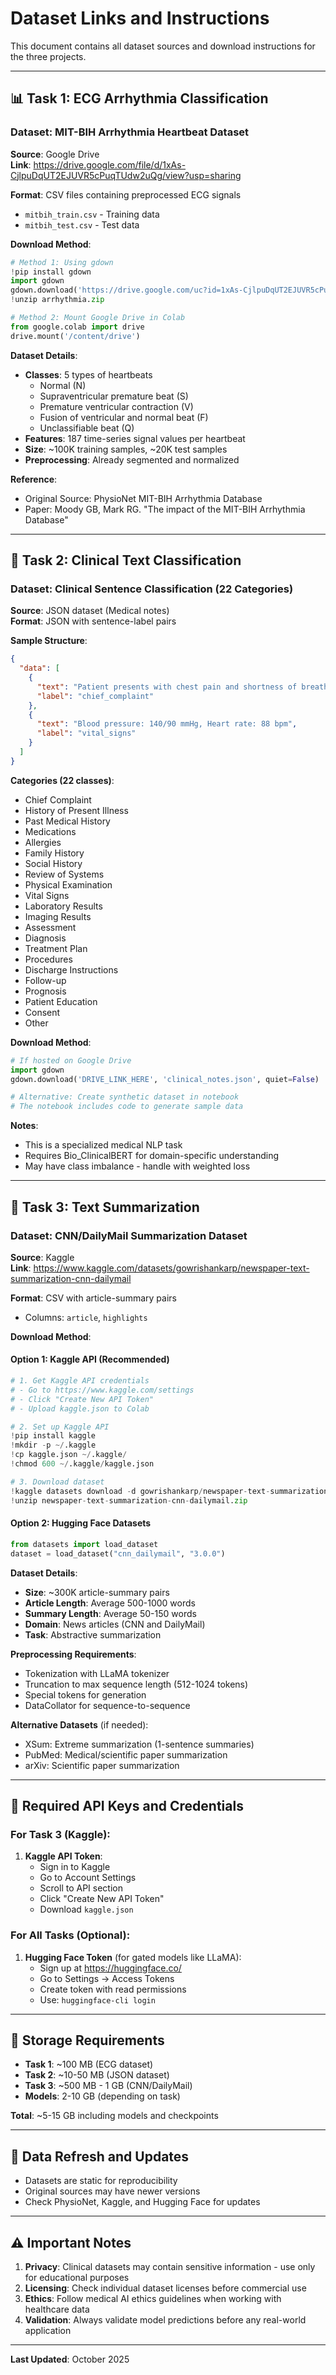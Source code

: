 # Dataset Links and Instructions

This document contains all dataset sources and download instructions for the three projects.

---

## 📊 Task 1: ECG Arrhythmia Classification

### Dataset: MIT-BIH Arrhythmia Heartbeat Dataset

**Source**: Google Drive  
**Link**: https://drive.google.com/file/d/1xAs-CjlpuDqUT2EJUVR5cPuqTUdw2uQg/view?usp=sharing

**Format**: CSV files containing preprocessed ECG signals
- `mitbih_train.csv` - Training data
- `mitbih_test.csv` - Test data

**Download Method**:
```python
# Method 1: Using gdown
!pip install gdown
import gdown
gdown.download('https://drive.google.com/uc?id=1xAs-CjlpuDqUT2EJUVR5cPuqTUdw2uQg', 'arrhythmia.zip', quiet=False)
!unzip arrhythmia.zip

# Method 2: Mount Google Drive in Colab
from google.colab import drive
drive.mount('/content/drive')
```

**Dataset Details**:
- **Classes**: 5 types of heartbeats
  - Normal (N)
  - Supraventricular premature beat (S)
  - Premature ventricular contraction (V)
  - Fusion of ventricular and normal beat (F)
  - Unclassifiable beat (Q)
- **Features**: 187 time-series signal values per heartbeat
- **Size**: ~100K training samples, ~20K test samples
- **Preprocessing**: Already segmented and normalized

**Reference**:
- Original Source: PhysioNet MIT-BIH Arrhythmia Database
- Paper: Moody GB, Mark RG. "The impact of the MIT-BIH Arrhythmia Database"

---

## 📄 Task 2: Clinical Text Classification

### Dataset: Clinical Sentence Classification (22 Categories)

**Source**: JSON dataset (Medical notes)  
**Format**: JSON with sentence-label pairs

**Sample Structure**:
```json
{
  "data": [
    {
      "text": "Patient presents with chest pain and shortness of breath.",
      "label": "chief_complaint"
    },
    {
      "text": "Blood pressure: 140/90 mmHg, Heart rate: 88 bpm",
      "label": "vital_signs"
    }
  ]
}
```

**Categories (22 classes)**:
- Chief Complaint
- History of Present Illness
- Past Medical History
- Medications
- Allergies
- Family History
- Social History
- Review of Systems
- Physical Examination
- Vital Signs
- Laboratory Results
- Imaging Results
- Assessment
- Diagnosis
- Treatment Plan
- Procedures
- Discharge Instructions
- Follow-up
- Prognosis
- Patient Education
- Consent
- Other

**Download Method**:
```python
# If hosted on Google Drive
import gdown
gdown.download('DRIVE_LINK_HERE', 'clinical_notes.json', quiet=False)

# Alternative: Create synthetic dataset in notebook
# The notebook includes code to generate sample data
```

**Notes**:
- This is a specialized medical NLP task
- Requires Bio_ClinicalBERT for domain-specific understanding
- May have class imbalance - handle with weighted loss

---

## 📰 Task 3: Text Summarization

### Dataset: CNN/DailyMail Summarization Dataset

**Source**: Kaggle  
**Link**: https://www.kaggle.com/datasets/gowrishankarp/newspaper-text-summarization-cnn-dailymail

**Format**: CSV with article-summary pairs
- Columns: `article`, `highlights`

**Download Method**:

#### Option 1: Kaggle API (Recommended)
```python
# 1. Get Kaggle API credentials
# - Go to https://www.kaggle.com/settings
# - Click "Create New API Token"
# - Upload kaggle.json to Colab

# 2. Set up Kaggle API
!pip install kaggle
!mkdir -p ~/.kaggle
!cp kaggle.json ~/.kaggle/
!chmod 600 ~/.kaggle/kaggle.json

# 3. Download dataset
!kaggle datasets download -d gowrishankarp/newspaper-text-summarization-cnn-dailymail
!unzip newspaper-text-summarization-cnn-dailymail.zip
```

#### Option 2: Hugging Face Datasets
```python
from datasets import load_dataset
dataset = load_dataset("cnn_dailymail", "3.0.0")
```

**Dataset Details**:
- **Size**: ~300K article-summary pairs
- **Article Length**: Average 500-1000 words
- **Summary Length**: Average 50-150 words
- **Domain**: News articles (CNN and DailyMail)
- **Task**: Abstractive summarization

**Preprocessing Requirements**:
- Tokenization with LLaMA tokenizer
- Truncation to max sequence length (512-1024 tokens)
- Special tokens for generation
- DataCollator for sequence-to-sequence

**Alternative Datasets** (if needed):
- XSum: Extreme summarization (1-sentence summaries)
- PubMed: Medical/scientific paper summarization
- arXiv: Scientific paper summarization

---

## 🔑 Required API Keys and Credentials

### For Task 3 (Kaggle):
1. **Kaggle API Token**:
   - Sign in to Kaggle
   - Go to Account Settings
   - Scroll to API section
   - Click "Create New API Token"
   - Download `kaggle.json`

### For All Tasks (Optional):
1. **Hugging Face Token** (for gated models like LLaMA):
   - Sign up at https://huggingface.co/
   - Go to Settings → Access Tokens
   - Create token with read permissions
   - Use: `huggingface-cli login`

---

## 💾 Storage Requirements

- **Task 1**: ~100 MB (ECG dataset)
- **Task 2**: ~10-50 MB (JSON dataset)
- **Task 3**: ~500 MB - 1 GB (CNN/DailyMail)
- **Models**: 2-10 GB (depending on task)

**Total**: ~5-15 GB including models and checkpoints

---

## 🔄 Data Refresh and Updates

- Datasets are static for reproducibility
- Original sources may have newer versions
- Check PhysioNet, Kaggle, and Hugging Face for updates

---

## ⚠️ Important Notes

1. **Privacy**: Clinical datasets may contain sensitive information - use only for educational purposes
2. **Licensing**: Check individual dataset licenses before commercial use
3. **Ethics**: Follow medical AI ethics guidelines when working with healthcare data
4. **Validation**: Always validate model predictions before any real-world application

---

**Last Updated**: October 2025
